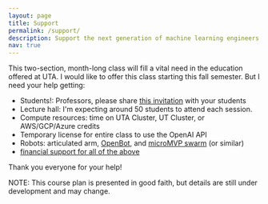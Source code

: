 ```yaml
---
layout: page
title: Support
permalink: /support/
description: Support the next generation of machine learning engineers on their learning endevour.
nav: true
---
```


This two-section, month-long class will fill a vital need in the education offered at UTA. I would like to offer this class starting this fall semester. But I need your help getting:
- Students!: Professors, please share [this invitation](TODO) with your students
- Lecture hall: I'm expecting around 50 students to attend each session. 
- Compute resources: time on UTA Cluster, UT Cluster, or AWS/GCP/Azure credits
- Temporary license for entire class to use the OpenAI API
- Robots: articulated arm, [OpenBot](https://www.openbot.org/), and [microMVP swarm](https://arc.cs.rutgers.edu/mvp/) (or similar)
- [financial support for all of the above](https://github.com/JacobFV/Artificial-Intelligence-Principle-and-Practice)

Thank you everyone for your help!

NOTE: This course plan is presented in good faith, but details are still under development and may change.